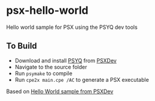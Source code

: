 # psx-hello-world
Hello world sample for PSX using the PSYQ dev tools

## To Build

- Download and install [PSYQ](http://www.psxdev.net/downloads.html) from [PSXDev](http://www.psxdev.net)
- Navigate to the source folder
- Run `psymake` to compile
- Run `cpe2x main.cpe /AC` to generate a PSX executable

Based on [Hello World sample from PSXDev](http://www.psxdev.net/help/psyq_hello_world.html)
